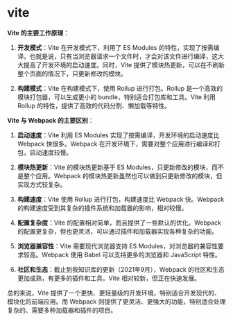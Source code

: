 # vite 

**Vite 的主要工作原理**：

1. **开发模式**：Vite 在开发模式下，利用了 ES Modules 的特性，实现了按需编译。也就是说，只有当浏览器请求一个文件时，才会对该文件进行编译，这大大提高了开发环境的启动速度。同时，Vite 提供了模块热更新，可以在不刷新整个页面的情况下，只更新修改的模块。

2. **构建模式**：Vite 在构建模式下，使用 Rollup 进行打包。Rollup 是一个高效的模块打包器，可以生成更小的 bundle，特别适合打包库和工具。Vite 利用 Rollup 的特性，提供了高效的代码分割、懒加载等特性。

**Vite 与 Webpack 的主要区别**：

1. **启动速度**：Vite 利用 ES Modules 实现了按需编译，开发环境的启动速度比 Webpack 快很多。Webpack 在开发环境下，需要对整个应用进行编译和打包，启动速度较慢。

2. **模块热更新**：Vite 的模块热更新基于 ES Modules，只更新修改的模块，而不是整个应用。Webpack 的模块热更新虽然也可以做到只更新修改的模块，但实现方式较复杂。

3. **构建速度**：Vite 使用 Rollup 进行打包，构建速度比 Webpack 快。Webpack 的构建速度受到其复杂的插件系统和加载器的影响，相对较慢。

4. **配置复杂度**：Vite 的配置相对简单，而且提供了一些默认的优化。Webpack 的配置更复杂，但也更灵活，可以通过插件和加载器实现各种复杂的功能。

5. **浏览器兼容性**：Vite 需要现代浏览器支持 ES Modules，对浏览器的兼容性要求较高。Webpack 使用 Babel 可以支持更多的浏览器和 JavaScript 特性。

6. **社区和生态**：截止到我知识库的更新（2021年9月），Webpack 的社区和生态更加成熟，有更多的插件和工具。Vite 相对较新，但正在快速发展。

总的来说，Vite 提供了一个更快、更轻量级的开发环境，特别适合开发现代的、模块化的前端应用。而 Webpack 则提供了更灵活、更强大的功能，特别适合处理复杂的、需要多种加载器和插件的项目。